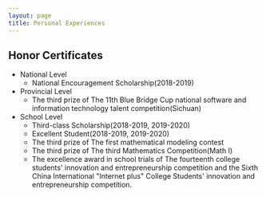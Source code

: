 ```yaml
---
layout: page
title: Personal Experiences
---
```

## Honor Certificates

* National Level
  * National Encouragement Scholarship(2018-2019)
* Provincial Level
  * The third prize of The 11th Blue Bridge Cup national software and information technology talent competition(Sichuan)
* School Level 
  * Third-class Scholarship(2018-2019, 2019-2020)
  * Excellent Student(2018-2019, 2019-2020)
  * The third prize of The first mathematical modeling contest
  * The third prize of The third Mathematics Competition(Math I)
  * The excellence award in school trials of The fourteenth college students' innovation and entrepreneurship competition and the Sixth China International "Internet plus" College Students' innovation and entrepreneurship competition.
